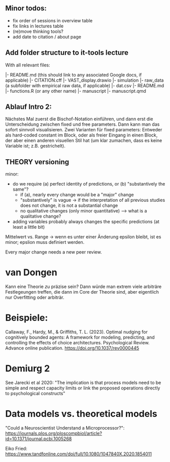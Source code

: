 ## Minor todos:

- fix order of sessions in overview table
- fix links in lectures table
- (re)move thinking tools?
- add date to citation / about page

## Add folder structure to it-tools lecture

With all relevant files:

|- README.md (this should link to any associated Google docs, if applicable)
|- CITATION.cff
|- VAST_display.drawio
|- simulation
     |- raw_data (a subfolder with empirical raw data, if applicable)
	      |- dat.csv
	 |- README.md
     |- functions.R (or any other name)
|- manuscript
     |- manuscript.qmd



## Ablauf Intro 2:

Nächstes Mal zuerst die Bischof-Notation einführen, und dann erst die Unterscheidung zwischen fixed und free parameters.
Dann kann man das sofort sinnvoll visualisieren.
Zwei Varianten für fixed parameters: Entweder als hard-coded constant im Block, oder als freier Eingang in einen Block, der aber einen anderen visuellen Stil hat (um klar zumachen, dass es keine Variable ist; z.B. gestrichelt).


## THEORY versioning
minor:
- do we require (a) perfect identity of predictions, or (b) "substantively the same"?
	- if (a), nearly every change would be a "major" change
	- "substantively" is vague -> if the interpretation of all previous studies does not change, it is not a substantial change
	- no qualitative changes (only minor quantitative) --> what is a qualitative change?
- adding variables probably always changes the specific predictions (at least a little bit)

Mittelwert vs. Range -> wenn es unter einer Änderung epsilon bleibt, ist es minor; epslion muss definiert werden.


Every major change needs a new peer review.

# van Dongen

Kann eine Theorie *zu* präzise sein? Dann würde man extrem viele arbiträre Festlegeungen treffen, die dann im Core der Theorie sind, aber eigentlich nur Overfitting oder arbiträr.


# Beispiele:

Callaway, F., Hardy, M., & Griffiths, T. L. (2023). Optimal nudging for cognitively bounded agents: A framework for modeling, predicting, and controlling the effects of choice architectures. Psychological Review. Advance online publication. https://doi.org/10.1037/rev0000445

# Demiurg 2

See Jarecki et al 2020:
"The implication is that process models need to be simple and respect capacity limits or link the proposed operations directly to psychological constructs"

# Data models vs. theoretical models

"Could a Neuroscientist Understand a Microprocessor?":
https://journals.plos.org/ploscompbiol/article?id=10.1371/journal.pcbi.1005268

Eiko Fried: https://www.tandfonline.com/doi/full/10.1080/1047840X.2020.1854011
